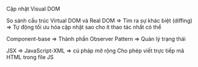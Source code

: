 Cập nhật Visual DOM

So sánh cấu trúc Virtual DOM và Real DOM => Tìm ra sự khác biệt (diffing) => Tự động tối ưu hóa cập nhật sao cho ít thao tác nhất có thể

Component-base => Thành phần
Observer Pattern => Quản lý trạng thái

JSX => JavaScript-XML => cú pháp mở rộng
Cho phép viết trực tiếp mã HTML trong file JS

